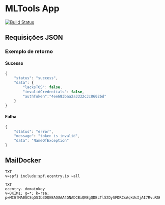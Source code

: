 # MLTools App
[![Build Status](https://travis-ci.com/rafaelign/mltools-app.svg?token=FqRT3Psan5vzzZzcVTbL&branch=master)](https://travis-ci.com/rafaelign/mltools-app)

## Requisições JSON
### Exemplo de retorno
#### Sucesso

```js
{
    "status": "success",
    "data": {
        "lacksTOS": false,
        "invalidCredentials": false,
        "authToken":"4ee683baa2a3332c3c86026d"
    }
}
```

#### Falha

```js
{
    "status": "error",
    "message": "token is invalid",
    "data": "NameOfException"
}
```

## MailDocker

```
TXT
v=spf1 include:spf.ecentry.io ~all

TXT
ecentry._domainkey
v=DKIM1; g=*; k=rsa; p=MIGfMA0GCSqGSIb3DQEBAQUAA4GNADCBiQKBgQDBLTlS2DySFDRCsAqkUsIjAI7RvuRS6q5aTMyrdp9LogFjO7yTQKw/vw+bKrhHu1NuVWciRNp32m6E/imM5waqWL7w9xh4O8ap0jwORILrJvl/4NLLWXR/LuzIzmZ61nChq0vDOjdzCmBR6mALwzES4Ss2gPwldmTbtmVN14+0aQIDAQAB
```
